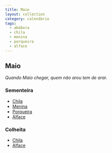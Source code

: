```yaml
---
title: Maio
layout: collection
category: calendário
tags:
  - abóbora
  - chila
  - menina
  - porqueira
  - alface
---
```


## Maio

_Quando Maio chegar, quem não arou tem de arar._

### Sementeira

* [Chila][1]
* [Menina][1]
* [Porqueira][1]
* [Alface][2]

### Colheita

* [Chila][1]
* [Alface][2]

[1]: {{site.url}}/culturas/abobora/
[2]: {{site.url}}/culturas/alface/
